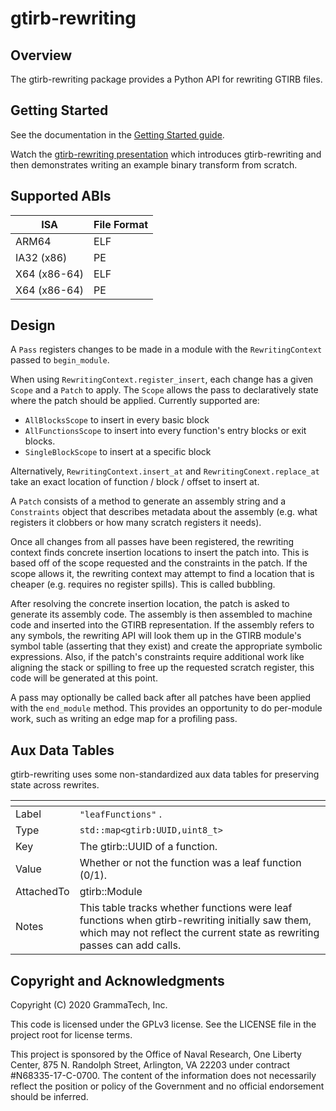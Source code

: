 # gtirb-rewriting

## Overview

The gtirb-rewriting package provides a Python API for rewriting GTIRB files.

## Getting Started

See the documentation in the [Getting Started guide](doc/Getting-Started.md).

Watch the [gtirb-rewriting presentation][] which introduces
gtirb-rewriting and then demonstrates writing an example binary
transform from scratch.

[gtirb-rewriting presentation]: https://download.grammatech.com/research/gtirb-rewriting.mp4

## Supported ABIs

| ISA          | File Format |
|--------------|-------------|
| ARM64        | ELF         |
| IA32 (x86)   | PE          |
| X64 (x86-64) | ELF         |
| X64 (x86-64) | PE          |

## Design

A `Pass` registers changes to be made in a module with the `RewritingContext`
passed to `begin_module`.

When using `RewritingContext.register_insert`, each change has a given `Scope`
and a `Patch` to apply. The `Scope` allows the pass to declaratively state
where the patch should be applied. Currently supported are:
* `AllBlocksScope` to insert in every basic block
* `AllFunctionsScope` to insert into every function's entry blocks or exit
   blocks.
* `SingleBlockScope` to insert at a specific block

Alternatively, `RewritingContext.insert_at` and `RewritingConext.replace_at`
take an exact location of function / block / offset to insert at.

A `Patch` consists of a method to generate an assembly string and a
`Constraints` object that describes metadata about the assembly (e.g. what
registers it clobbers or how many scratch registers it needs).

Once all changes from all passes have been registered, the rewriting context
finds concrete insertion locations to insert the patch into. This is based
off of the scope requested and the constraints in the patch. If the scope
allows it, the rewriting context may attempt to find a location that is
cheaper (e.g. requires no register spills). This is called bubbling.

After resolving the concrete insertion location, the patch is asked to
generate its assembly code. The assembly is then assembled to machine code and
inserted into the GTIRB representation. If the assembly refers to any symbols,
the rewriting API will look them up in the GTIRB module's symbol table
(asserting that they exist) and create the appropriate symbolic expressions.
Also, if the patch's constraints require additional work like aligning the
stack or spilling to free up the requested scratch register, this code will be
generated at this point.

A pass may optionally be called back after all patches have been applied with
the `end_module` method. This provides an opportunity to do per-module work,
such as writing an edge map for a profiling pass.

## Aux Data Tables

gtirb-rewriting uses some non-standardized aux data tables for preserving
state across rewrites.

| <!-- --> | <!-- -->                                                 |
|----------|----------------------------------------------------------|
| Label    | ```"leafFunctions"``` .                                  |
| Type     | ```std::map<gtirb:UUID,uint8_t>```                       |
| Key      | The gtirb::UUID of a function.                           |
| Value    | Whether or not the function was a leaf function (0/1).   |
| AttachedTo | gtirb::Module                                          |
| Notes    | This table tracks whether functions were leaf functions when gtirb-rewriting initially saw them, which may not reflect the current state as rewriting passes can add calls. |

## Copyright and Acknowledgments

Copyright (C) 2020 GrammaTech, Inc.

This code is licensed under the GPLv3 license. See the LICENSE file in
the project root for license terms.

This project is sponsored by the Office of Naval Research, One Liberty
Center, 875 N. Randolph Street, Arlington, VA 22203 under contract
#N68335-17-C-0700.  The content of the information does not necessarily
reflect the position or policy of the Government and no official
endorsement should be inferred.
